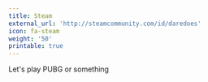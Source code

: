 ```yaml
---
title: Steam
external_url: 'http://steamcommunity.com/id/daredoes'
icon: fa-steam
weight: '50'
printable: true
---
```

Let's play PUBG or something
